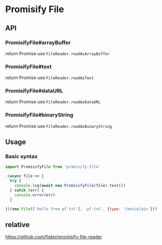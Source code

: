 # Promisify File

## API

### PromisifyFile#arrayBuffer

return Promise<ArrayBuffer> use `FileReader.readAsArrayBuffer`

### PromisifyFile#text

return Promise<String> use `FileReader.readAsText`

### PromisifyFile#dataURL

return Promise<String> use `FileReader.readAsDataURL`

### PromisifyFile#binaryString

return Promise<String> use `FileReader.readAsBinaryString`

## Usage

### Basic syntax

```js
import PromisifyFile from 'promisify-file'

;(async file => {
  try {
    console.log(await new PromisifyFile(file).text())
  } catch (err) {
    console.error(err)
  }

})(new File(['hello from pf.txt'], 'pf.txt', {type: 'text/plain'}))
```

## relative

  https://github.com/fisker/promisify-file-reader
